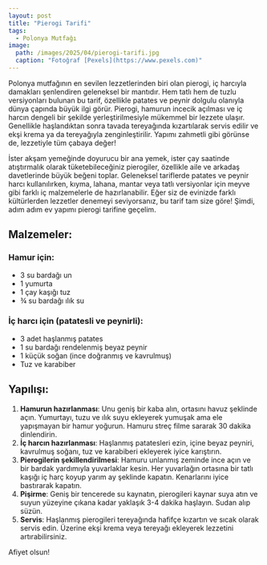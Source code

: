 ```yaml
---
layout: post
title: "Pierogi Tarifi"
tags:
  - Polonya Mutfağı
image: 
  path: /images/2025/04/pierogi-tarifi.jpg
  caption: "Fotoğraf [Pexels](https://www.pexels.com)"
---
```


Polonya mutfağının en sevilen lezzetlerinden biri olan pierogi, iç harcıyla damakları şenlendiren geleneksel bir mantıdır. Hem tatlı hem de tuzlu versiyonları bulunan bu tarif, özellikle patates ve peynir dolgulu olanıyla dünya çapında büyük ilgi görür. Pierogi, hamurun incecik açılması ve iç harcın dengeli bir şekilde yerleştirilmesiyle mükemmel bir lezzete ulaşır. Genellikle haşlandıktan sonra tavada tereyağında kızartılarak servis edilir ve ekşi krema ya da tereyağıyla zenginleştirilir. Yapımı zahmetli gibi görünse de, lezzetiyle tüm çabaya değer!

İster akşam yemeğinde doyurucu bir ana yemek, ister çay saatinde atıştırmalık olarak tüketebileceğiniz pierogiler, özellikle aile ve arkadaş davetlerinde büyük beğeni toplar. Geleneksel tariflerde patates ve peynir harcı kullanılırken, kıyma, lahana, mantar veya tatlı versiyonlar için meyve gibi farklı iç malzemelerle de hazırlanabilir. Eğer siz de evinizde farklı kültürlerden lezzetler denemeyi seviyorsanız, bu tarif tam size göre! Şimdi, adım adım ev yapımı pierogi tarifine geçelim.

## Malzemeler:

### Hamur için:

- 3 su bardağı un
- 1 yumurta
- 1 çay kaşığı tuz
- ¾ su bardağı ılık su

### İç harcı için (patatesli ve peynirli):

- 3 adet haşlanmış patates
- 1 su bardağı rendelenmiş beyaz peynir
- 1 küçük soğan (ince doğranmış ve kavrulmuş)
- Tuz ve karabiber

## Yapılışı:

1. **Hamurun hazırlanması**: Unu geniş bir kaba alın, ortasını havuz şeklinde açın. Yumurtayı, tuzu ve ılık suyu ekleyerek yumuşak ama ele yapışmayan bir hamur yoğurun. Hamuru streç filme sararak 30 dakika dinlendirin.
2. **İç harcın hazırlanması**: Haşlanmış patatesleri ezin, içine beyaz peyniri, kavrulmuş soğanı, tuz ve karabiberi ekleyerek iyice karıştırın.
3. **Pierogilerin şekillendirilmesi**: Hamuru unlanmış zeminde ince açın ve bir bardak yardımıyla yuvarlaklar kesin. Her yuvarlağın ortasına bir tatlı kaşığı iç harç koyup yarım ay şeklinde kapatın. Kenarlarını iyice bastırarak kapatın.
4. **Pişirme**: Geniş bir tencerede su kaynatın, pierogileri kaynar suya atın ve suyun yüzeyine çıkana kadar yaklaşık 3-4 dakika haşlayın. Sudan alıp süzün.
5. **Servis**: Haşlanmış pierogileri tereyağında hafifçe kızartın ve sıcak olarak servis edin. Üzerine ekşi krema veya tereyağı ekleyerek lezzetini artırabilirsiniz.

Afiyet olsun!